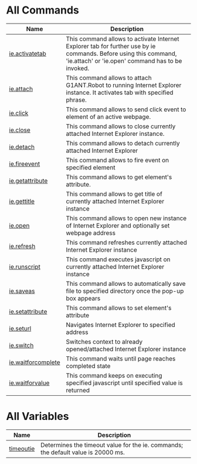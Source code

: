 
# All Commands

| Name | Description |
| ---- | ----------- |
| [ie.activatetab](https://github.com/G1ANT-Robot/G1ANT.Addon/blob/master/G1ANT.Addon.IExplorer/Commands/IEActivateTabCommand.md) | This command allows to activate Internet Explorer tab for further use by ie commands. Before using this command, &apos;ie.attach&apos; or &apos;ie.open&apos; command has to be invoked. |
| [ie.attach](https://github.com/G1ANT-Robot/G1ANT.Addon/blob/master/G1ANT.Addon.IExplorer/Commands/IEAttachCommand.md) | This command allows to attach G1ANT.Robot to running Internet Explorer instance. It activates tab with specified phrase. |
| [ie.click](https://github.com/G1ANT-Robot/G1ANT.Addon/blob/master/G1ANT.Addon.IExplorer/Commands/IEClickCommand.md) | This command allows to send click event to element of an active webpage. |
| [ie.close](https://github.com/G1ANT-Robot/G1ANT.Addon/blob/master/G1ANT.Addon.IExplorer/Commands/IECloseCommand.md) | This command allows to close currently attached Internet Explorer instance. |
| [ie.detach](https://github.com/G1ANT-Robot/G1ANT.Addon/blob/master/G1ANT.Addon.IExplorer/Commands/IEDetachCommand.md) | This command allows to detach currently attached Internet Explorer |
| [ie.fireevent](https://github.com/G1ANT-Robot/G1ANT.Addon/blob/master/G1ANT.Addon.IExplorer/Commands/IEFireEventCommand.md) | This command allows to fire event on specified element |
| [ie.getattribute](https://github.com/G1ANT-Robot/G1ANT.Addon/blob/master/G1ANT.Addon.IExplorer/Commands/IEGetAttributeCommand.md) | This command allows to get element&apos;s attribute. |
| [ie.gettitle](https://github.com/G1ANT-Robot/G1ANT.Addon/blob/master/G1ANT.Addon.IExplorer/Commands/IEGetTitleCommand.md) | This command allows to get title of currently attached Internet Explorer instance |
| [ie.open](https://github.com/G1ANT-Robot/G1ANT.Addon/blob/master/G1ANT.Addon.IExplorer/Commands/IEOpenCommand.md) | This command allows to open new instance of Internet Explorer and optionally set webpage address |
| [ie.refresh](https://github.com/G1ANT-Robot/G1ANT.Addon/blob/master/G1ANT.Addon.IExplorer/Commands/IERefreshCommand.md) | This command refreshes currently attached Internet Explorer instance |
| [ie.runscript](https://github.com/G1ANT-Robot/G1ANT.Addon/blob/master/G1ANT.Addon.IExplorer/Commands/IERunScriptCommand.md) | This command executes javascript on currently attached Internet Explorer instance |
| [ie.saveas](https://github.com/G1ANT-Robot/G1ANT.Addon/blob/master/G1ANT.Addon.IExplorer/Commands/IESaveAsCommand.md) | This command allows to automatically save file to specified directory once the pop-up box appears |
| [ie.setattribute](https://github.com/G1ANT-Robot/G1ANT.Addon/blob/master/G1ANT.Addon.IExplorer/Commands/IESetAttributeCommand.md) | This command allows to set element&apos;s attribute |
| [ie.seturl](https://github.com/G1ANT-Robot/G1ANT.Addon/blob/master/G1ANT.Addon.IExplorer/Commands/IESetUrlCommand.md) | Navigates Internet Explorer to specified address |
| [ie.switch](https://github.com/G1ANT-Robot/G1ANT.Addon/blob/master/G1ANT.Addon.IExplorer/Commands/IESwitchCommand.md) | Switches context to already opened/attached Internet Explorer instance |
| [ie.waitforcomplete](https://github.com/G1ANT-Robot/G1ANT.Addon/blob/master/G1ANT.Addon.IExplorer/Commands/IEWaitForCompleteCommand.md) | This command waits until page reaches completed state |
| [ie.waitforvalue](https://github.com/G1ANT-Robot/G1ANT.Addon/blob/master/G1ANT.Addon.IExplorer/Commands/IEWaitForValueCommand.md) | This command keeps on executing specified javascript until specified value is returned |

# All Variables

| Name | Description |
| ---- | ----------- |
| [timeoutie](https://github.com/G1ANT-Robot/G1ANT.Addon/blob/master/G1ANT.Addon.IExplorer/Variables/TimeoutIEVariable.md) | Determines the timeout value for the ie. commands; the default value is 20000 ms. |
